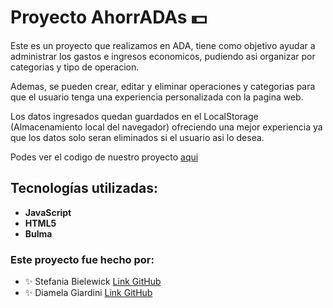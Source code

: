# Proyecto AhorrADAs 💵

Este es un proyecto que realizamos en ADA, tiene como objetivo ayudar a administrar los gastos e ingresos economicos, pudiendo asi organizar por categorias y tipo de operacion. 

Ademas, se pueden crear, editar y eliminar operaciones y categorias para que el usuario tenga una experiencia personalizada con la pagina web. 

Los datos ingresados quedan guardados en el LocalStorage (Almacenamiento local del navegador) ofreciendo una mejor experiencia ya que los datos solo seran eliminados si el usuario asi lo desea.

Podes ver el codigo de nuestro proyecto [aqui](https://ahorradasapp.netlify.app/)

##  Tecnologías utilizadas:
-	**JavaScript**
-	**HTML5**
-	**Bulma**

 ### Este proyecto fue hecho por:
-	✨ Stefania Bielewick 
 [Link GitHub](https://github.com/stefibile)
-	✨ Diamela Giardini
[Link GitHub](https://github.com/diamelagiardini)

